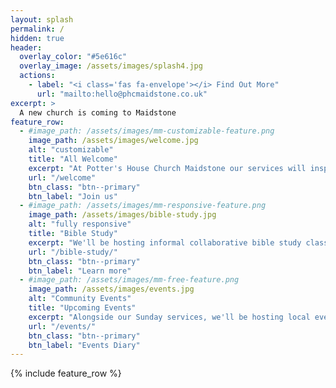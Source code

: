 ```yaml
---
layout: splash
permalink: /
hidden: true
header:
  overlay_color: "#5e616c"
  overlay_image: /assets/images/splash4.jpg
  actions:
    - label: "<i class='fas fa-envelope'></i> Find Out More"
      url: "mailto:hello@phcmaidstone.co.uk"
excerpt: >
  A new church is coming to Maidstone
feature_row:
  - #image_path: /assets/images/mm-customizable-feature.png
    image_path: /assets/images/welcome.jpg
    alt: "customizable"
    title: "All Welcome"
    excerpt: "At Potter's House Church Maidstone our services will inspire, energise, and bring you closer to Jesus."
    url: "/welcome"
    btn_class: "btn--primary"
    btn_label: "Join us"
  - #image_path: /assets/images/mm-responsive-feature.png
    image_path: /assets/images/bible-study.jpg
    alt: "fully responsive"
    title: "Bible Study"
    excerpt: "We'll be hosting informal collaborative bible study classes one weekday evening each week."
    url: "/bible-study/"
    btn_class: "btn--primary"
    btn_label: "Learn more"
  - #image_path: /assets/images/mm-free-feature.png
    image_path: /assets/images/events.jpg
    alt: "Community Events"
    title: "Upcoming Events"
    excerpt: "Alongside our Sunday services, we'll be hosting local events to share the love of Christ with the local community in engaging ways."
    url: "/events/"
    btn_class: "btn--primary"
    btn_label: "Events Diary"        
---
```

{% include feature_row %}